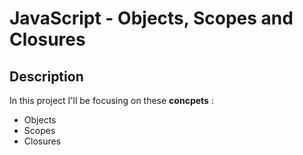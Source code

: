 # JavaScript - Objects, Scopes and Closures
## Description
In this project I'll be focusing on these **concpets** :
* Objects
* Scopes
* Closures
